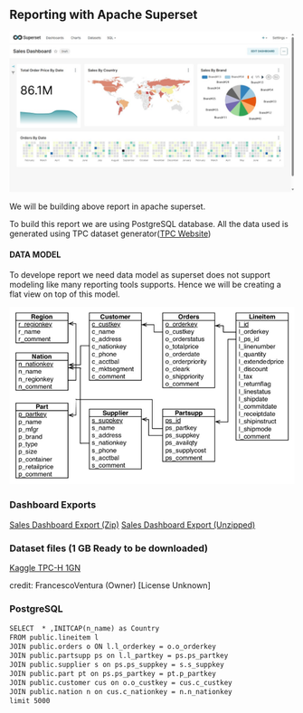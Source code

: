 ## Reporting with Apache Superset

![World Population](./assets/report-screenshot-tpc-h.jpeg)


We will be building above report in apache superset.


To build this report we are using PostgreSQL database. All the data used is generated using TPC dataset generator([TPC Website](https://www.tpc.org/tpc_documents_current_versions/current_specifications5.asp))


#### DATA MODEL

To develope report we need data model as superset does not support modeling like many reporting tools supports. Hence we will be creating a flat view on top of this model. 


![Data Model](./assets/tpc-data-model.jpeg)

### Dashboard Exports
[Sales Dashboard Export (Zip)](./exports/Sales%20Dashboard%20Export.zip)
[Sales Dashboard Export (Unzipped)](./exports/Sales%20Dashboard%20Export/)

### Dataset files (1 GB Ready to be downloaded)
[Kaggle TPC-H 1GN](https://www.kaggle.com/datasets/fven7u/tpch-1gb) 

credit: FrancescoVentura (Owner) [License Unknown] 

### PostgreSQL 
```
SELECT  * ,INITCAP(n_name) as Country
FROM public.lineitem l 
JOIN public.orders o ON l.l_orderkey = o.o_orderkey
JOIN public.partsupp ps on l.l_partkey = ps.ps_partkey
JOIN public.supplier s on ps.ps_suppkey = s.s_suppkey
JOIN public.part pt on ps.ps_partkey = pt.p_partkey
JOIN public.customer cus on o.o_custkey = cus.c_custkey
JOIN public.nation n on cus.c_nationkey = n.n_nationkey
limit 5000

```

&nbsp;
&nbsp;
&nbsp;
